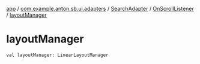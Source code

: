 [app](../../../index.md) / [com.example.anton.sb.ui.adapters](../../index.md) / [SearchAdapter](../index.md) / [OnScrollListener](index.md) / [layoutManager](./layout-manager.md)

# layoutManager

`val layoutManager: LinearLayoutManager`
